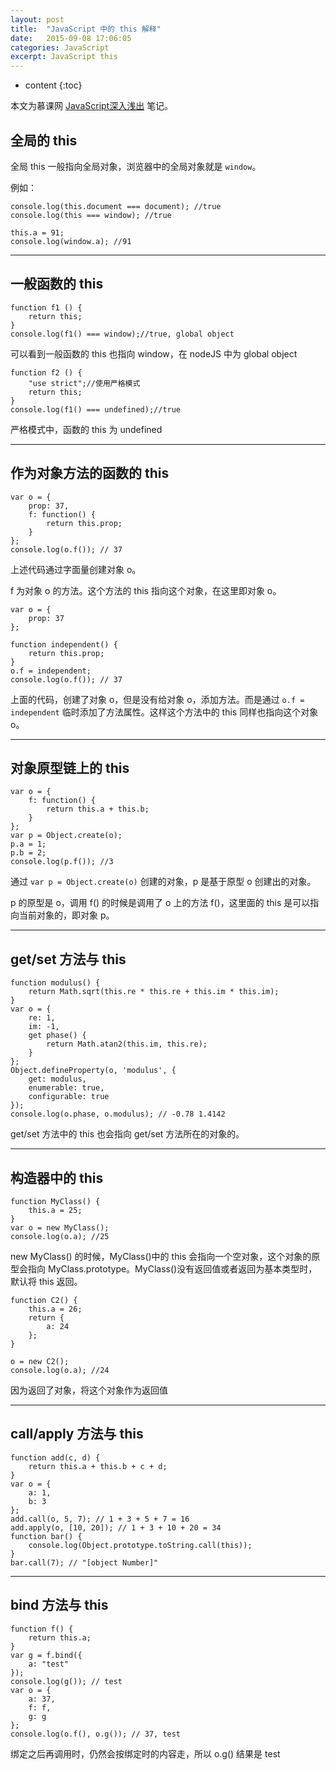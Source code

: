 ```yaml
---
layout: post
title:  "JavaScript 中的 this 解释"
date:   2015-09-08 17:06:05
categories: JavaScript
excerpt: JavaScript this
---
```


* content
{:toc}

本文为慕课网 [JavaScript深入浅出](http://www.imooc.com/learn/277) 笔记。

## 全局的 this

全局 this 一般指向全局对象，浏览器中的全局对象就是 `window`。

例如：

    console.log(this.document === document); //true
    console.log(this === window); //true

    this.a = 91;
    console.log(window.a); //91

---

## 一般函数的 this

    function f1 () {
        return this;
    }
    console.log(f1() === window);//true, global object

可以看到一般函数的 this 也指向 window，在 nodeJS 中为 global object

    function f2 () {
        "use strict";//使用严格模式
        return this;
    }
    console.log(f1() === undefined);//true

严格模式中，函数的 this 为 undefined

---

## 作为对象方法的函数的 this

    var o = {
        prop: 37,
        f: function() {
            return this.prop;
        }
    };
    console.log(o.f()); // 37

上述代码通过字面量创建对象 o。

f 为对象 o 的方法。这个方法的 this 指向这个对象，在这里即对象 o。

    var o = {
        prop: 37
    };

    function independent() {
        return this.prop;
    }
    o.f = independent;
    console.log(o.f()); // 37

上面的代码，创建了对象 o，但是没有给对象 o，添加方法。而是通过 `o.f = independent` 临时添加了方法属性。这样这个方法中的 this 同样也指向这个对象 o。

---

## 对象原型链上的 this

    var o = {
        f: function() {
            return this.a + this.b;
        }
    };
    var p = Object.create(o);
    p.a = 1;
    p.b = 2;
    console.log(p.f()); //3

通过 `var p = Object.create(o)` 创建的对象，p 是基于原型 o 创建出的对象。

p 的原型是 o，调用 f() 的时候是调用了 o 上的方法 f()，这里面的 this 是可以指向当前对象的，即对象 p。

---

## get/set 方法与 this

    function modulus() {
        return Math.sqrt(this.re * this.re + this.im * this.im);
    }
    var o = {
        re: 1,
        im: -1,
        get phase() {
            return Math.atan2(this.im, this.re);
        }
    };
    Object.defineProperty(o, 'modulus', {
        get: modulus,
        enumerable: true,
        configurable: true
    });
    console.log(o.phase, o.modulus); // -0.78 1.4142

get/set 方法中的 this 也会指向 get/set 方法所在的对象的。

---

## 构造器中的 this

    function MyClass() {
        this.a = 25;
    }
    var o = new MyClass();
    console.log(o.a); //25

new MyClass() 的时候，MyClass()中的 this 会指向一个空对象，这个对象的原型会指向 MyClass.prototype。MyClass()没有返回值或者返回为基本类型时，默认将 this 返回。

    function C2() {
        this.a = 26;
        return {
            a: 24
        };
    }

    o = new C2();
    console.log(o.a); //24

因为返回了对象，将这个对象作为返回值

---

## call/apply 方法与 this

    function add(c, d) {
        return this.a + this.b + c + d;
    }
    var o = {
        a: 1,
        b: 3
    };
    add.call(o, 5, 7); // 1 + 3 + 5 + 7 = 16
    add.apply(o, [10, 20]); // 1 + 3 + 10 + 20 = 34
    function bar() {
        console.log(Object.prototype.toString.call(this));
    }
    bar.call(7); // "[object Number]"

---

## bind 方法与 this

    function f() {
        return this.a;
    }
    var g = f.bind({
        a: "test"
    });
    console.log(g()); // test
    var o = {
        a: 37,
        f: f,
        g: g
    };
    console.log(o.f(), o.g()); // 37, test

绑定之后再调用时，仍然会按绑定时的内容走，所以 o.g() 结果是 test




